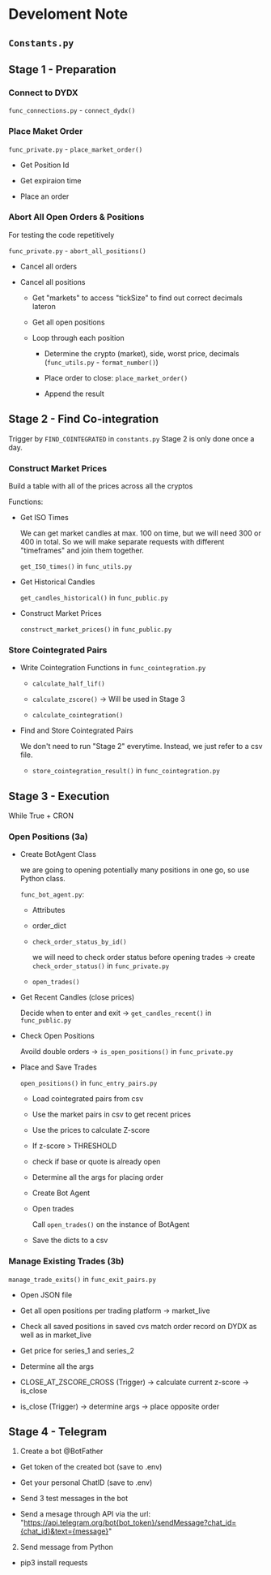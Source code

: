 # Develoment Note

## `Constants.py`

## Stage 1 - Preparation

### Connect to DYDX

`func_connections.py` - `connect_dydx()`

### Place Maket Order

`func_private.py` - `place_market_order()`

- Get Position Id

- Get expiraion time

- Place an order

### Abort All Open Orders & Positions

For testing the code repetitively

`func_private.py` - `abort_all_positions()`

- Cancel all orders

- Cancel all positions

  - Get "markets" to access "tickSize" to find out correct decimals lateron

  - Get all open positions

  - Loop through each position

    - Determine the crypto (market), side, worst price, decimals (`func_utils.py` - `format_number()`)

    - Place order to close: `place_market_order()`

    - Append the result

## Stage 2 - Find Co-integration

Trigger by `FIND_COINTEGRATED` in `constants.py`
Stage 2 is only done once a day.

### Construct Market Prices

Build a table with all of the prices across all the cryptos

Functions:

- Get ISO Times

  We can get market candles at max. 100 on time, but we will need 300 or 400 in total.
  So we will make separate requests with different "timeframes" and join them together.

  `get_ISO_times()` in `func_utils.py`

- Get Historical Candles

  `get_candles_historical()` in `func_public.py`

- Construct Market Prices

  `construct_market_prices()` in `func_public.py`

### Store Cointegrated Pairs

- Write Cointegration Functions in `func_cointegration.py`

  - `calculate_half_lif()`

  - `calculate_zscore()` -> Will be used in Stage 3

  - `calculate_cointegration()`

- Find and Store Cointegrated Pairs

  We don't need to run "Stage 2" everytime. Instead, we just refer to a csv file.

  - `store_cointegration_result()` in `func_cointegration.py`

## Stage 3 - Execution

While True + CRON

### Open Positions (3a)

- Create BotAgent Class

  we are going to opening potentially many positions in one go, so use Python class.

  `func_bot_agent.py`:

  - Attributes

  - order_dict

  - `check_order_status_by_id()`

    we will need to check order status before opening trades -> create `check_order_status()` in `func_private.py`

  - `open_trades()`

- Get Recent Candles (close prices)

  Decide when to enter and exit -> `get_candles_recent()` in `func_public.py`

- Check Open Positions

  Avoild double orders -> `is_open_positions()` in `func_private.py`

- Place and Save Trades

  `open_positions()` in `func_entry_pairs.py`

  - Load cointegrated pairs from csv

  - Use the market pairs in csv to get recent prices

  - Use the prices to calculate Z-score

  - If z-score > THRESHOLD

  - check if base or quote is already open

  - Determine all the args for placing order

  - Create Bot Agent

  - Open trades

    Call `open_trades()` on the instance of BotAgent

  - Save the dicts to a csv

### Manage Existing Trades (3b)

`manage_trade_exits()` in `func_exit_pairs.py`

- Open JSON file

- Get all open positions per trading platform -> market_live

- Check all saved positions in saved cvs match order record on DYDX as well as in market_live

- Get price for series_1 and series_2

- Determine all the args

- CLOSE_AT_ZSCORE_CROSS (Trigger) -> calculate current z-score -> is_close

- is_close (Trigger) -> determine args -> place opposite order

## Stage 4 - Telegram

1. Create a bot @BotFather

- Get token of the created bot (save to .env)

- Get your personal ChatID (save to .env)

- Send 3 test messages in the bot

- Send a mesage through API via the url: "https://api.telegram.org/bot{bot_token}/sendMessage?chat_id={chat_id}&text={message}"

2. Send message from Python

- pip3 install requests
